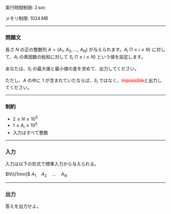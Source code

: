 
実行時間制限: $2\,sec$

メモリ制限: $1024\,MB$

---
### **問題文**

長さ $N$ の正の整数列 $A=(A_{1}$, $A_{2}$, ..., $A_{N})$ が与えられます。$A_{i}$ $(1 \le i \le N)$ に対して、$A_{i}$ の素因数の総和に対して $S_{i}$ $(1 \le i \le N)$ という値を設定します。

あなたは、$S_{i}$ の最大値と最小値の差を求めて、出力してください。

ただし、$A$ の中に $1$ が含まれていたならば、$S_{i}$ ではなく、<span style="color: #f00; background-color: fee;">Impossible</span>と出力してください。


---
### **制約**
- $2 \le N \le 10^5$
- $1 \le A_{i} \le 10^5$
- 入力はすべて整数


---
### **入力**

入力は以下の形式で標準入力から与えられる。

$N\\[1mm]$
$A_{1} \quad A_{2} \quad ... \quad A_{N}$

---
### **出力**

答えを出力せよ。